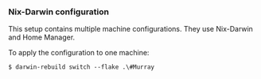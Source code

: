 ### Nix-Darwin configuration

This setup contains multiple machine configurations. They use Nix-Darwin and Home Manager.

To apply the configuration to one machine:
```
$ darwin-rebuild switch --flake .\#Murray
```
